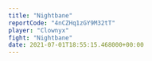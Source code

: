 ```yaml
---
title: "Nightbane"
reportCode: "4nCZHq1zGY9M32tT"
player: "Clownyx"
fight: "Nightbane"
date: 2021-07-01T18:55:15.468000+00:00
---
```

